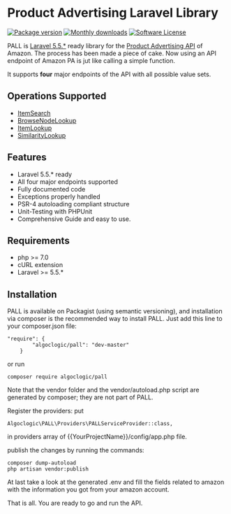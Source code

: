 Product Advertising Laravel Library
=========================
[![Package version](https://img.shields.io/packagist/v/psy/psysh.svg?style=flat-square)](https://packagist.org/packages/algoclogic/pall)
[![Monthly downloads](http://img.shields.io/packagist/dm/psy/psysh.svg?style=flat-square)](https://packagist.org/packages/algoclogic/pall)
[![Software License](https://img.shields.io/badge/license-MIT-brightgreen.svg?style=flat-square)](LICENSE.md)

PALL is [Laravel 5.5.*](https://laravel.com/docs/5.5/releases#laravel-5.5) ready library for the [Product Advertising API](http://docs.aws.amazon.com/AWSECommerceService/latest/DG/Welcome.html) of Amazon. The process has been made a piece of cake.
Now using an API endpoint of Amazon PA is jut like calling a simple function.

It supports **four** major endpoints of the API with all possible value sets. 

Operations Supported
--------
* [ItemSearch](http://webservices.amazon.com/scratchpad/)
* [BrowseNodeLookup](http://webservices.amazon.com/scratchpad/)
* [ItemLookup](http://webservices.amazon.com/scratchpad/)
* [SimilarityLookup](http://webservices.amazon.com/scratchpad/)

Features
--------
* Laravel 5.5.* ready
* All four major endpoints supported
* Fully documented code
* Exceptions properly handled
* PSR-4 autoloading compliant structure
* Unit-Testing with PHPUnit
* Comprehensive Guide and easy to use.

Requirements
--------
* php >= 7.0
* cURL extension
* Laravel >= 5.5.*

Installation
--------
PALL is available on Packagist (using semantic versioning), and installation via composer is the recommended way to install PALL. Just add this line to your composer.json file:
```
"require": {
        "algoclogic/pall": "dev-master"
    }
```
or run
```
composer require algoclogic/pall
```

Note that the vendor folder and the vendor/autoload.php script are generated by composer; they are not part of PALL.

Register the providers: 
put
```
Algoclogic\PALL\Providers\PALLServiceProvider::class,
```
in providers array of {{YourProjectName}}/config/app.php file.



publish the changes by running the commands:
```
composer dump-autoload
php artisan vendor:publish
```
At last take a look at the generated .env and fill the fields related to amazon with the information you got from your amazon account.

That is all. You are ready to go and run the API.